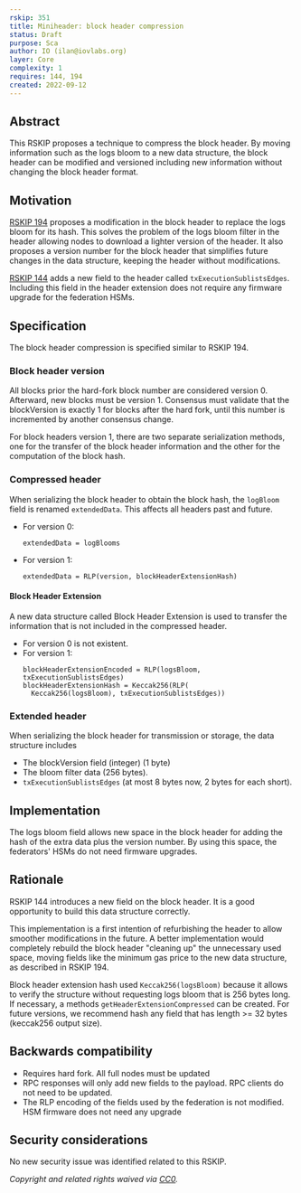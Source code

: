```yaml
---
rskip: 351
title: Miniheader: block header compression
status: Draft
purpose: Sca
author: IO (ilan@iovlabs.org)
layer: Core
complexity: 1
requires: 144, 194
created: 2022-09-12
---
```


## Abstract

This RSKIP proposes a technique to compress the block header. By moving information such as the logs bloom to a new data structure, the block header can be modified and versioned including new information without changing the block header format.

## Motivation

[RSKIP 194](./RSKIP194) proposes a modification in the block header to replace the logs bloom for its hash. This solves the problem of the logs bloom filter in the header allowing nodes to download a lighter version of the header. It also proposes a version number for the block header that simplifies future changes in the data structure, keeping the header without modifications.

[RSKIP 144](./RSKIP144) adds a new field to the header called `txExecutionSublistsEdges`. Including this field in the header extension does not require any firmware upgrade for the federation HSMs.

## Specification

The block header compression is specified similar to RSKIP 194.

### Block header version

All blocks prior the hard-fork block number are considered version 0. Afterward, new blocks must be version 1. Consensus must validate that the blockVersion is exactly 1 for blocks after the hard fork, until this number is incremented by another consensus change.

For block headers version 1, there are two separate serialization methods, one for the transfer of the block header information and the other for the computation of the block hash.

### Compressed header

When serializing the block header to obtain the block hash, the `logBloom` field is renamed `extendedData`. This affects all headers past and future.

- For version 0:
  ```
  extendedData = logBlooms
  ```
- For version 1:
  ```
  extendedData = RLP(version, blockHeaderExtensionHash)
  ```

#### Block Header Extension

A new data structure called Block Header Extension is used to transfer the information that is not included in the compressed header.

- For version 0 is not existent.
- For version 1:
  ```
  blockHeaderExtensionEncoded = RLP(logsBloom, txExecutionSublistsEdges)
  blockHeaderExtensionHash = Keccak256(RLP(
    Keccak256(logsBloom), txExecutionSublistsEdges))
  ```

### Extended header

When serializing the block header for transmission or storage, the data structure includes

* The blockVersion field (integer) (1 byte)
* The bloom filter data (256 bytes).
* `txExecutionSublistsEdges` (at most 8 bytes now, 2 bytes for each short).

## Implementation

The logs bloom field allows new space in the block header for adding the hash of the extra data plus the version number. By using this space, the federators' HSMs do not need firmware upgrades.

## Rationale

RSKIP 144 introduces a new field on the block header. It is a good opportunity to build this data structure correctly.

This implementation is a first intention of refurbishing the header to allow smoother modifications in the future. A better implementation would completely rebuild the block header "cleaning up" the unnecessary used space, moving fields like the minimum gas price to the new data structure, as described in RSKIP 194.

Block header extension hash used `Keccak256(logsBloom)` because it allows to verify the structure without requesting logs bloom that is 256 bytes long. If necessary, a methods `getHeaderExtensionCompressed` can be created. For future versions, we recommend hash any field that has length >= 32 bytes (keccak256 output size).

## Backwards compatibility

- Requires hard fork. All full nodes must be updated
- RPC responses will only add new fields to the payload. RPC clients do not need to be updated.
- The RLP encoding of the fields used by the federation is not modified. HSM firmware does not need any upgrade

## Security considerations

No new security issue was identified related to this RSKIP.

_Copyright and related rights waived via [CC0](https://creativecommons.org/publicdomain/zero/1.0/)._
